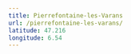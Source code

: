 ```yaml
---
title: Pierrefontaine-les-Varans
url: /pierrefontaine-les-varans/
latitude: 47.216
longitude: 6.54
---
```

